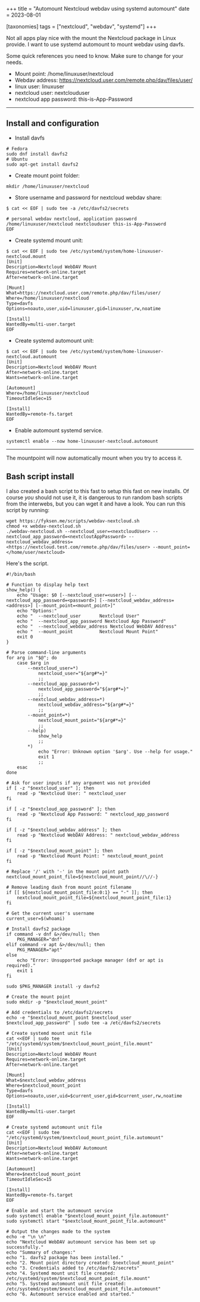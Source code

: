 +++
title = "Automount Nextcloud webdav using systemd automount"
date = 2023-08-01

[taxonomies]
tags = ["nextcloud", "webdav", "systemd"]
+++

Not all apps play nice with the mount the Nextcloud package in Linux provide. I want to use systemd automount to mount webdav using davfs.

<!-- more -->

Some quick references you need to know. Make sure to change for your needs.
* Mount point: /home/linuxuser/nextcloud
* Webdav address: https://nextcloud.user.com/remote.php/dav/files/user/
* linux user: linuxuser
* nextcloud user: nextclouduser
* nextcloud app password: this-is-App-Password

---

## Install and configuration

* Install davfs
```
# Fedora
sudo dnf install davfs2
# Ubuntu
sudo apt-get install davfs2
```

* Create mount point folder:

```
mkdir /home/linuxuser/nextcloud
```

* Store username and password for nextcloud webdav share:

```
$ cat << EOF | sudo tee -a /etc/davfs2/secrets

# personal webdav nextcloud, application password
/home/linuxuser/nextcloud nextclouduser this-is-App-Password
EOF
```

* Create systemd mount unit:

```
$ cat << EOF | sudo tee /etc/systemd/system/home-linuxuser-nextcloud.mount
[Unit]
Description=Nextcloud WebDAV Mount
Requires=network-online.target
After=network-online.target

[Mount]
What=https://nextcloud.user.com/remote.php/dav/files/user/
Where=/home/linuxuser/nextcloud
Type=davfs
Options=noauto,user,uid=linuxuser,gid=linuxuser,rw,noatime

[Install]
WantedBy=multi-user.target
EOF
```

* Create systemd automount unit:

```
$ cat << EOF | sudo tee /etc/systemd/system/home-linuxuser-nextcloud.automount
[Unit]
Description=Nextcloud WebDAV Mount
After=network-online.target
Wants=network-online.target

[Automount]
Where=/home/linuxuser/nextcloud
TimeoutIdleSec=15

[Install]
WantedBy=remote-fs.target
EOF
```

* Enable automount systemd service.

```
systemctl enable --now home-linuxuser-nextcloud.automount
```

---

The mountpoint will now automatically mount when you try to access it.

## Bash script install

I also created a bash script to this fast to setup this fast on new installs.
Of course *you* should not use it, it is dangerous to run random bash scripts from the interwebs, but you can wget it and have a look.
You can run this script by running:

```
wget https://fyksen.me/scripts/webdav-nextcloud.sh
chmod +x webdav-nextcloud.sh
./webdav-nextcloud.sh --nextcloud_user=<nextcloudUser> --nextcloud_app_password=<nextcloutAppPassword> --nextcloud_webdav_address=<https://nextcloud.test.com/remote.php/dav/files/user> --mount_point=</home/user/nextcloud>
```

Here's the script.

```
#!/bin/bash

# Function to display help text
show_help() {
    echo "Usage: $0 [--nextcloud_user=<user>] [--nextcloud_app_password=<password>] [--nextcloud_webdav_address=<address>] [--mount_point=<mount_point>]"
    echo "Options:"
    echo "  --nextcloud_user       Nextcloud User"
    echo "  --nextcloud_app_password Nextcloud App Password"
    echo "  --nextcloud_webdav_address Nextcloud WebDAV Address"
    echo "  --mount_point          Nextcloud Mount Point"
    exit 0
}

# Parse command-line arguments
for arg in "$@"; do
    case $arg in
        --nextcloud_user=*)
            nextcloud_user="${arg#*=}"
            ;;
        --nextcloud_app_password=*)
            nextcloud_app_password="${arg#*=}"
            ;;
        --nextcloud_webdav_address=*)
            nextcloud_webdav_address="${arg#*=}"
            ;;
        --mount_point=*)
            nextcloud_mount_point="${arg#*=}"
            ;;
        --help)
            show_help
            ;;
        *)
            echo "Error: Unknown option '$arg'. Use --help for usage."
            exit 1
            ;;
    esac
done

# Ask for user inputs if any argument was not provided
if [ -z "$nextcloud_user" ]; then
    read -p "Nextcloud User: " nextcloud_user
fi

if [ -z "$nextcloud_app_password" ]; then
    read -p "Nextcloud App Password: " nextcloud_app_password
fi

if [ -z "$nextcloud_webdav_address" ]; then
    read -p "Nextcloud WebDAV Address: " nextcloud_webdav_address
fi

if [ -z "$nextcloud_mount_point" ]; then
    read -p "Nextcloud Mount Point: " nextcloud_mount_point
fi

# Replace '/' with '-' in the mount point path
nextcloud_mount_point_file=${nextcloud_mount_point//\//-}

# Remove leading dash from mount point filename
if [[ ${nextcloud_mount_point_file:0:1} == "-" ]]; then
    nextcloud_mount_point_file=${nextcloud_mount_point_file:1}
fi

# Get the current user's username
current_user=$(whoami)

# Install davfs2 package
if command -v dnf &>/dev/null; then
    PKG_MANAGER="dnf"
elif command -v apt &>/dev/null; then
    PKG_MANAGER="apt"
else
    echo "Error: Unsupported package manager (dnf or apt is required)."
    exit 1
fi

sudo $PKG_MANAGER install -y davfs2

# Create the mount point
sudo mkdir -p "$nextcloud_mount_point"

# Add credentials to /etc/davfs2/secrets
echo -e "$nextcloud_mount_point $nextcloud_user $nextcloud_app_password" | sudo tee -a /etc/davfs2/secrets

# Create systemd mount unit file
cat <<EOF | sudo tee "/etc/systemd/system/$nextcloud_mount_point_file.mount"
[Unit]
Description=Nextcloud WebDAV Mount
Requires=network-online.target
After=network-online.target

[Mount]
What=$nextcloud_webdav_address
Where=$nextcloud_mount_point
Type=davfs
Options=noauto,user,uid=$current_user,gid=$current_user,rw,noatime

[Install]
WantedBy=multi-user.target
EOF

# Create systemd automount unit file
cat <<EOF | sudo tee "/etc/systemd/system/$nextcloud_mount_point_file.automount"
[Unit]
Description=Nextcloud WebDAV Automount
After=network-online.target
Wants=network-online.target

[Automount]
Where=$nextcloud_mount_point
TimeoutIdleSec=15

[Install]
WantedBy=remote-fs.target
EOF

# Enable and start the automount service
sudo systemctl enable "$nextcloud_mount_point_file.automount"
sudo systemctl start "$nextcloud_mount_point_file.automount"

# Output the changes made to the system
echo -e "\n \n"
echo "Nextcloud WebDAV automount service has been set up successfully."
echo "Summary of changes:"
echo "1. davfs2 package has been installed."
echo "2. Mount point directory created: $nextcloud_mount_point"
echo "3. Credentials added to /etc/davfs2/secrets"
echo "4. Systemd mount unit file created: /etc/systemd/system/$nextcloud_mount_point_file.mount"
echo "5. Systemd automount unit file created: /etc/systemd/system/$nextcloud_mount_point_file.automount"
echo "6. Automount service enabled and started."
```
